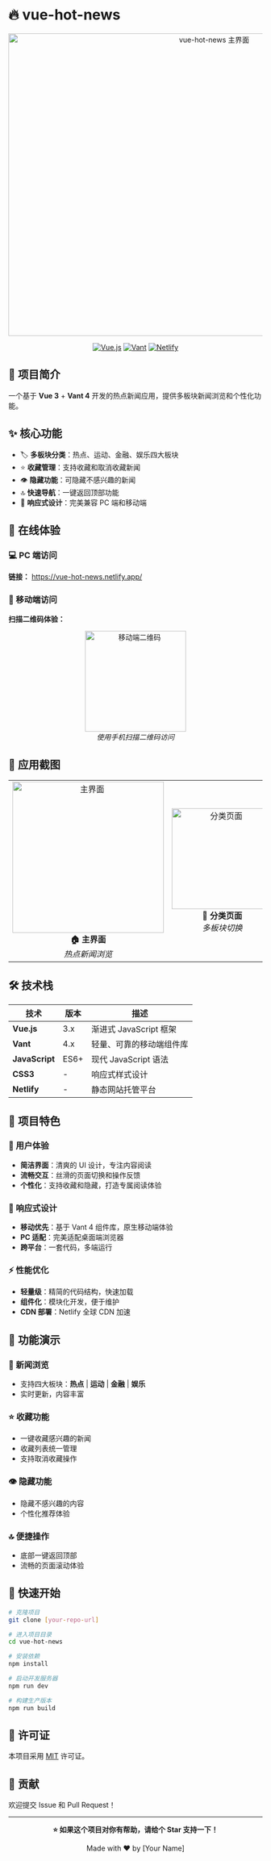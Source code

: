 # 🔥 vue-hot-news

<div align="center">
  <img width="800" height="600" alt="vue-hot-news 主界面" src="https://github.com/user-attachments/assets/29e2affa-68d7-415d-863f-d16efef4410c" />
</div>

<div align="center">
  
  [![Vue.js](https://img.shields.io/badge/Vue.js-3.x-4FC08D?style=flat-square&logo=vue.js&logoColor=white)](https://vuejs.org/)
  [![Vant](https://img.shields.io/badge/Vant-4.x-07C160?style=flat-square&logo=wechat&logoColor=white)](https://vant-contrib.gitee.io/vant/)
  [![Netlify](https://img.shields.io/badge/Netlify-00C7B7?style=flat-square&logo=netlify&logoColor=white)](https://vue-hot-news.netlify.app/)
  
</div>

## 📖 项目简介

一个基于 **Vue 3** + **Vant 4** 开发的热点新闻应用，提供多板块新闻浏览和个性化功能。

## ✨ 核心功能

- 🏷️ **多板块分类**：热点、运动、金融、娱乐四大板块
- ⭐ **收藏管理**：支持收藏和取消收藏新闻
- 👁️ **隐藏功能**：可隐藏不感兴趣的新闻
- 🔝 **快速导航**：一键返回顶部功能
- 📱 **响应式设计**：完美兼容 PC 端和移动端

## 🚀 在线体验

### 💻 PC 端访问

**链接：** https://vue-hot-news.netlify.app/

### 📱 移动端访问

**扫描二维码体验：**

<div align="center">
  <img width="200" height="200" alt="移动端二维码" src="https://github.com/user-attachments/assets/7400acbd-0606-4c2a-8d58-1cde1424a51f" />
  <br>
  <em>使用手机扫描二维码访问</em>
</div>

## 📱 应用截图

<table border="0">
  <tr>
    <td align="center">
      <img width="300" alt="主界面" src="https://github.com/user-attachments/assets/d4ef4a19-66c8-4d19-86fc-88a2794899f5" />
      <br>
      <b>🏠 主界面</b>
      <br>
      <em>热点新闻浏览</em>
    </td>
    <td align="center">
      <img width="200" alt="分类页面" src="https://github.com/user-attachments/assets/16fe04fd-d624-4b02-8d75-55ce750251b1" />
      <br>
      <b>📂 分类页面</b>
      <br>
      <em>多板块切换</em>
    </td>
    <td align="center">
      <img width="200" alt="收藏页面" src="https://github.com/user-attachments/assets/20f193ad-904a-4b70-beb9-97b60b7ba01f" />
      <br>
      <b>⭐ 收藏页面</b>
      <br>
      <em>个人收藏管理</em>
    </td>
  </tr>
</table>

## 🛠️ 技术栈

| 技术           | 版本 | 描述                     |
| -------------- | ---- | ------------------------ |
| **Vue.js**     | 3.x  | 渐进式 JavaScript 框架   |
| **Vant**       | 4.x  | 轻量、可靠的移动端组件库 |
| **JavaScript** | ES6+ | 现代 JavaScript 语法     |
| **CSS3**       | -    | 响应式样式设计           |
| **Netlify**    | -    | 静态网站托管平台         |

## 🎯 项目特色

### 🎨 用户体验

- **简洁界面**：清爽的 UI 设计，专注内容阅读
- **流畅交互**：丝滑的页面切换和操作反馈
- **个性化**：支持收藏和隐藏，打造专属阅读体验

### 📐 响应式设计

- **移动优先**：基于 Vant 4 组件库，原生移动端体验
- **PC 适配**：完美适配桌面端浏览器
- **跨平台**：一套代码，多端运行

### ⚡ 性能优化

- **轻量级**：精简的代码结构，快速加载
- **组件化**：模块化开发，便于维护
- **CDN 部署**：Netlify 全球 CDN 加速

## 🌟 功能演示

### 📰 新闻浏览

- 支持四大板块：**热点** | **运动** | **金融** | **娱乐**
- 实时更新，内容丰富

### ⭐ 收藏功能

- 一键收藏感兴趣的新闻
- 收藏列表统一管理
- 支持取消收藏操作

### 👁️ 隐藏功能

- 隐藏不感兴趣的内容
- 个性化推荐体验

### 🔝 便捷操作

- 底部一键返回顶部
- 流畅的页面滚动体验

## 🚀 快速开始

```bash
# 克隆项目
git clone [your-repo-url]

# 进入项目目录
cd vue-hot-news

# 安装依赖
npm install

# 启动开发服务器
npm run dev

# 构建生产版本
npm run build
```

## 📄 许可证

本项目采用 [MIT](LICENSE) 许可证。

## 🤝 贡献

欢迎提交 Issue 和 Pull Request！

---

<div align="center">
  
  **⭐ 如果这个项目对你有帮助，请给个 Star 支持一下！**
  
  Made with ❤️ by [Your Name]
  
</div>
